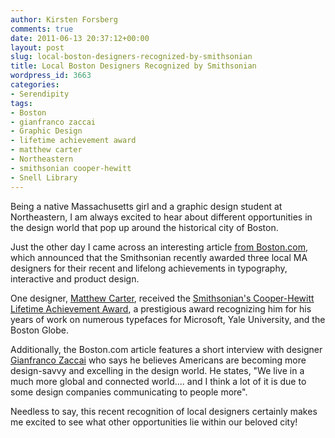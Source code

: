 ```yaml
---
author: Kirsten Forsberg
comments: true
date: 2011-06-13 20:37:12+00:00
layout: post
slug: local-boston-designers-recognized-by-smithsonian
title: Local Boston Designers Recognized by Smithsonian
wordpress_id: 3663
categories:
- Serendipity
tags:
- Boston
- gianfranco zaccai
- Graphic Design
- lifetime achievement award
- matthew carter
- Northeastern
- smithsonian cooper-hewitt
- Snell Library
---
```


Being a native Massachusetts girl and a graphic design student at Northeastern, I am always excited to hear about different opportunities in the design world that pop up around the historical city of Boston.

Just the other day I came across an interesting article [from Boston.com](http://www.boston.com/lifestyle/articles/2011/06/09/three_local_designers_honored_by_the_smithsonians_cooper_hewitt/), which announced that the Smithsonian recently awarded three local MA designers for their recent and lifelong achievements in typography, interactive and product design.

One designer, [Matthew Carter](http://boston.aiga.org/discussion/2010/09/matthew_carter.cfm), received the [Smithsonian's Cooper-Hewitt Lifetime Achievement Award](http://www.cooperhewitt.org/nda/awards/lifetime-achievement), a prestigious award recognizing him for his years of work on numerous typefaces for Microsoft, Yale University, and the Boston Globe.

Additionally, the Boston.com article features a short interview with designer [Gianfranco Zaccai](http://www.hermanmiller.com/Designers/Zaccai) who says he believes Americans are becoming more design-savvy and excelling in the design world. He states, "We live in a much more global and connected world.... and I think a lot of it is due to some design companies communicating to people more".

Needless to say, this recent recognition of local designers certainly makes me excited to see what other opportunities lie within our beloved city!

